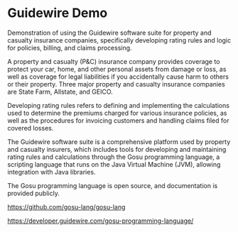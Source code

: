# Guidewire Demo

Demonstration of using the Guidewire software suite for property and casualty insurance companies, specifically developing rating rules and logic for policies, billing, and claims processing.

A property and casualty (P&C) insurance company provides coverage to protect your car, home, and other personal assets from damage or loss, as well as coverage for legal liabilities if you accidentally cause harm to others or their property. Three major property and casualty insurance companies are State Farm, Allstate, and GEICO.

Developing rating rules refers to defining and implementing the calculations used to determine the premiums charged for various insurance policies, as well as the procedures for invoicing customers and handling claims filed for covered losses.

The Guidewire software suite is a comprehensive platform used by property and casualty insurers, which includes tools for developing and maintaining rating rules and calculations through the Gosu programming language, a scripting language that runs on the Java Virtual Machine (JVM), allowing integration with Java libraries.

The Gosu programming language is open source, and documentation is provided publicly.

https://github.com/gosu-lang/gosu-lang

https://developer.guidewire.com/gosu-programming-language/
